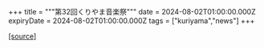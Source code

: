 +++
title = """第32回くりやま音楽祭"""
date = 2024-08-02T01:00:00.000Z
expiryDate = 2024-08-02T01:00:00.000Z
tags = ["kuriyama","news"]
+++


[[source]](https://www.town.kuriyama.hokkaido.jp/soshiki/55/28374.html)
